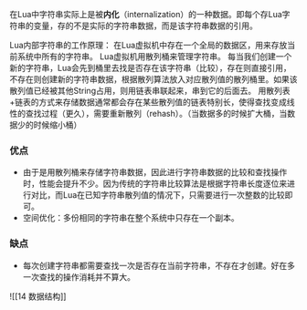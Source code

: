 在Lua中字符串实际上是被**内化**（internalization）的一种数据。即每个存Lua字符串的变量，存的不是实际的字符串数据，而是该字符串数据的引用。

Lua内部字符串的工作原理：
	在Lua虚拟机中存在一个全局的数据区，用来存放当前系统中所有的字符串。
	Lua虚拟机用散列桶来管理字符串。
	每当我们创建一个新的字符串，Lua会先到桶里去找是否存在该字符串（比较），存在则直接引用，不存在则创建新的字符串数据，根据散列算法放入对应散列值的散列桶里。如果该散列值已经被其他String占用，则用链表串联起来，串到它的后面去。
	用散列表+链表的方式来存储数据通常都会存在某些散列值的链表特别长，使得查找变成线性的查找过程（更久），需要重新散列（rehash）。（当数据多的时候扩大桶，当数据少的时候缩小桶）

### 优点
- 由于是用散列桶来存储字符串数据，因此进行字符串数据的比较和查找操作时，性能会提升不少。因为传统的字符串比较算法是根据字符串长度逐位来进行对比，而Lua在已知字符串散列值的情况下，只需要进行一次整数的比较即可。
- 空间优化：多份相同的字符串在整个系统中只存在一个副本。

### 缺点
- 每次创建字符串都需要查找一次是否存在当前字符串，不存在才创建。好在多一次查找的操作消耗并不算大。

![[14 数据结构]]